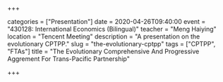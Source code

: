+++

categories = ["Presentation"]
date = 2020-04-26T09:40:00
event = "430128: International Economics (Bilingual)"
teacher = "Meng Haiying"
location = "Tencent Meeting"
description = "A presentation on the evolutionary CPTPP."
slug = "the-evolutionary-cptpp"
tags = ["CPTPP", "FTAs"]
title = "The Evolutionary Comprehensive And Progressive Aggrement For Trans-Pacific Partnership"

+++
